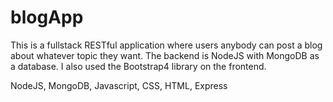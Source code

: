 # blogApp
This is a fullstack RESTful application where users anybody can post a blog about whatever topic they want. The backend is NodeJS with MongoDB as a database. I also used the Bootstrap4 library on the frontend.

NodeJS, MongoDB, Javascript, CSS, HTML, Express
